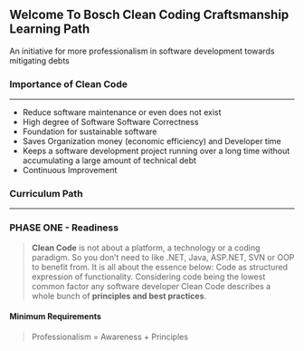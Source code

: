


## Welcome To Bosch Clean Coding Craftsmanship Learning Path

An initiative for more professionalism in software development towards mitigating debts

### Importance of Clean  Code
---

 - Reduce software maintenance or even does not exist
 - High degree of Software Software Correctness
 - Foundation for sustainable software 
 - Saves Organization money  (economic efficiency) and Developer time
 - Keeps a software development project running over a long time without accumulating a large amount of technical debt
 -  Continuous Improvement
### Curriculum Path
-----
### PHASE ONE - Readiness 
> **Clean Code** is not about a platform, a technology or a coding paradigm. So you don’t need to like .NET, Java, ASP.NET, SVN or OOP to benefit from. It is all about the essence below: Code as structured expression of functionality. Considering code being the lowest common factor any software developer Clean Code describes a whole bunch of **principles and best practices**.
#### Minimum Requirements
>Professionalism = Awareness + Principles
<!--stackedit_data:
eyJoaXN0b3J5IjpbLTYwNjcyNjM4LC0xNTEyNTU1ODQwLC0xNj
M4ODA2MjkyLDE3MTQwMjk4OTQsLTExMDE2NDk5OTFdfQ==
-->